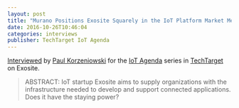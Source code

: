```yaml
---
layout: post
title: "Murano Positions Exosite Squarely in the IoT Platform Market Melee"
date: 2016-10-26T10:46:04
categories: interviews
publisher: TechTarget IoT Agenda
---
```


[Interviewed][ln1] by [Paul Korzeniowski][ln2] for the [IoT Agenda][ln3] series in [TechTarget][ln4] on Exosite.

> ABSTRACT: IoT startup Exosite aims to supply organizations with the infrastructure needed to develop and support connected applications. Does it have the staying power?

[ln1]: http://internetofthingsagenda.techtarget.com/feature/Murano-positions-Exosite-squarely-in-the-IoT-platform-market-melee
[ln2]: http://www.techtarget.com/contributor/Paul-Korzeniowski
[ln3]: http://internetofthingsagenda.techtarget.com/
[ln4]: http://www.techtarget.com/

